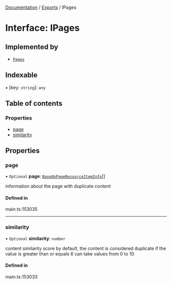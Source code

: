 [Documentation](../README.md) / [Exports](../modules.md) / IPages

# Interface: IPages

## Implemented by

- [`Pages`](../classes/Pages.md)

## Indexable

▪ [key: `string`]: `any`

## Table of contents

### Properties

- [page](IPages.md#page)
- [similarity](IPages.md#similarity)

## Properties

### page

• `Optional` **page**: [`BaseOnPageResourceItemInfo`](../classes/BaseOnPageResourceItemInfo.md)[]

information about the page with duplicate content

#### Defined in

main.ts:153035

___

### similarity

• `Optional` **similarity**: `number`

content similarity score
by default, the content is considered duplicate if the value is greater than or equals 6
can take values from 0 to 10

#### Defined in

main.ts:153033

